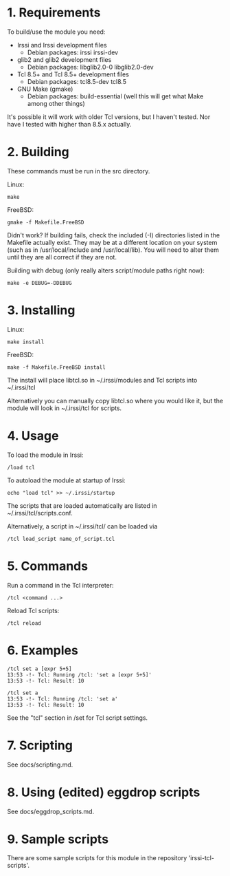 # 1. Requirements

To build/use the module you need:

  * Irssi and Irssi development files
    * Debian packages: irssi irssi-dev
  * glib2 and glib2 development files
    * Debian packages: libglib2.0-0 libglib2.0-dev
  * Tcl 8.5+ and Tcl 8.5+ development files
    * Debian packages: tcl8.5-dev tcl8.5
  * GNU Make (gmake)
    * Debian packages: build-essential (well this will get what Make
      among other things)

It's possible it will work with older Tcl versions, but I haven't tested. Nor
have I tested with higher than 8.5.x actually.


# 2. Building

These commands must be run in the src directory.

Linux:

    make

FreeBSD:

    gmake -f Makefile.FreeBSD

Didn't work?
If building fails, check the included (-I) directories listed in the Makefile
actually exist.
They may be at a different location on your system (such as in
/usr/local/include and /usr/local/lib).
You will need to alter them until they are all correct if they are not.

Building with debug (only really alters script/module paths right now):

    make -e DEBUG=-DDEBUG


# 3. Installing

Linux:

    make install

FreeBSD:

    make -f Makefile.FreeBSD install

The install will place libtcl.so in ~/.irssi/modules and Tcl scripts into
~/.irssi/tcl

Alternatively you can manually copy libtcl.so where you would like it, but the
module will look in ~/.irssi/tcl for scripts.


# 4. Usage

To load the module in Irssi:

    /load tcl

To autoload the module at startup of Irssi:

    echo "load tcl" >> ~/.irssi/startup

The scripts that are loaded automatically are listed in
~/.irssi/tcl/scripts.conf.

Alternatively, a script in ~/.irssi/tcl/ can be loaded via

    /tcl load_script name_of_script.tcl


# 5. Commands

Run a command in the Tcl interpreter:

    /tcl <command ...>

Reload Tcl scripts:

    /tcl reload


# 6. Examples

    /tcl set a [expr 5+5]
    13:53 -!- Tcl: Running /tcl: 'set a [expr 5+5]'
    13:53 -!- Tcl: Result: 10

    /tcl set a
    13:53 -!- Tcl: Running /tcl: 'set a'
    13:53 -!- Tcl: Result: 10

See the "tcl" section in /set for Tcl script settings.


# 7. Scripting

See docs/scripting.md.


# 8. Using (edited) eggdrop scripts

See docs/eggdrop\_scripts.md.


# 9. Sample scripts

There are some sample scripts for this module in the repository
'irssi-tcl-scripts'.
